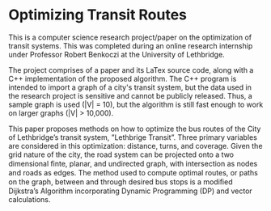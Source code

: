 # Optimizing Transit Routes

This is a computer science research project/paper on the optimization of transit systems. This was completed during an online research internship under Professor Robert Benkoczi at the University of Lethbridge.


The project comprises of a paper and its LaTex source code, along with a C++ implementation of the proposed algorithm. The C++ program is intended to import a graph of a city's transit system, but the data used in the research project is sensitive and cannot be publicly released. Thus, a sample graph is used (|V| = 10), but the algorithm is still fast enough to work on larger graphs (|V| > 10,000).


This paper proposes methods on how to optimize the bus routes of the City of Lethbridge’s transit system, ”Lethbrige Transit”. Three primary variables are considered in this optimization: distance, turns, and coverage. Given the grid nature of the city, the road system can be projected onto a two dimensional ﬁnte, planar, and undirected graph, with intersection as nodes and roads as edges. The method used to compute optimal routes, or paths on the graph, between and through desired bus stops is a modiﬁed Dijkstra’s Algorithm incorporating Dynamic Programming (DP) and vector calculations.
